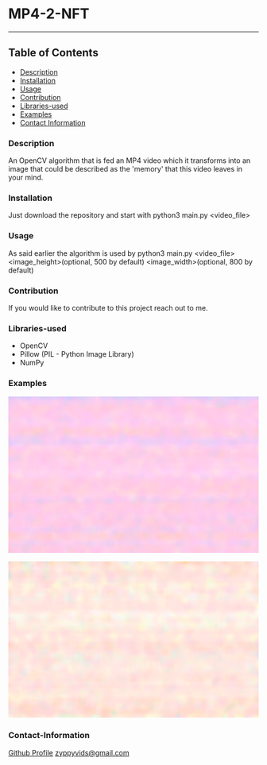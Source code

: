 # MP4-2-NFT
----

## Table of Contents
- [Description](#description)
- [Installation](#installation)
- [Usage](#usage)
- [Contribution](#contribution)
- [Libraries-used](#libraries-used)
- [Examples](#examples)
- [Contact Information](#contact-information)

### Description
An OpenCV algorithm that is fed an MP4 video which it transforms into an image that could be described as the 'memory' that this video leaves in your mind.

### Installation
Just download the repository and start with python3 main.py <video_file>

### Usage
As said earlier the algorithm is used by python3 main.py <video_file> <image_height>(optional, 500 by default) <image_width>(optional, 800 by default)

### Contribution
If you would like to contribute to this project reach out to me.

### Libraries-used
- OpenCV
- Pillow (PIL - Python Image Library)
- NumPy

### Examples

![Video_1](https://github.com/zyppyvids/MP4-2-NFT/blob/2bf4ea26491b4e9446785d869c9dcb7415dbae36/generated-video.png)

![Video_2](https://github.com/zyppyvids/MP4-2-NFT/blob/2bf4ea26491b4e9446785d869c9dcb7415dbae36/generated-video2.png)

### Contact-Information
[Github Profile](https://github.com/zyppyvids)
zyppyvids@gmail.com

